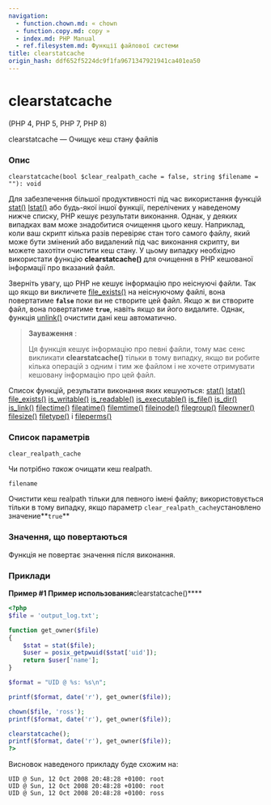 ```yaml
---
navigation:
  - function.chown.md: « chown
  - function.copy.md: copy »
  - index.md: PHP Manual
  - ref.filesystem.md: Функції файлової системи
title: clearstatcache
origin_hash: ddf652f5224dc9f1fa9671347921941ca401ea50
---
```

# clearstatcache

(PHP 4, PHP 5, PHP 7, PHP 8)

clearstatcache — Очищує кеш стану файлів

### Опис

```methodsynopsis
clearstatcache(bool $clear_realpath_cache = false, string $filename = ""): void
```

Для забезпечення більшої продуктивності під час використання функцій [stat()](function.stat.md) [lstat()](function.lstat.md) або будь-якої іншої функції, перелічених у наведеному нижче списку, PHP кешує результати виконання. Однак, у деяких випадках вам може знадобитися очищення цього кешу. Наприклад, коли ваш скрипт кілька разів перевіряє стан того самого файлу, який може бути змінений або видалений під час виконання скрипту, ви можете захотіти очистити кеш стану. У цьому випадку необхідно використати функцію **clearstatcache()** для очищення в PHP кешованої інформації про вказаний файл.

Зверніть увагу, що PHP не кешує інформацію про неіснуючі файли. Так що якщо ви викличете [file\_exists()](function.file-exists.md) на неіснуючому файлі, вона повертатиме **`false`** поки ви не створите цей файл. Якщо ж ви створите файл, вона повертатиме **`true`**, навіть якщо ви його видалите. Однак, функція [unlink()](function.unlink.md) очистити дані кеш автоматично.

> **Зауваження** :
> 
> Ця функція кешує інформацію про певні файли, тому має сенс викликати **clearstatcache()** тільки в тому випадку, якщо ви робите кілька операцій з одним і тим же файлом і не хочете отримувати кешовану інформацію про цей файл.

Список функцій, результати виконання яких кешуються: [stat()](function.stat.md) [lstat()](function.lstat.md) [file\_exists()](function.file-exists.md) [is\_writable()](function.is-writable.md) [is\_readable()](function.is-readable.md) [is\_executable()](function.is-executable.md) [is\_file()](function.is-file.md) [is\_dir()](function.is-dir.md) [is\_link()](function.is-link.md) [filectime()](function.filectime.md) [fileatime()](function.fileatime.md) [filemtime()](function.filemtime.md) [fileinode()](function.fileinode.md) [filegroup()](function.filegroup.md) [fileowner()](function.fileowner.md) [filesize()](function.filesize.md) [filetype()](function.filetype.md) і [fileperms()](function.fileperms.md)

### Список параметрів

`clear_realpath_cache`

Чи потрібно *також* очищати кеш realpath.

`filename`

Очистити кеш realpath тільки для певного імені файлу; використовується тільки в тому випадку, якщо параметр `clear_realpath_cache`установлено значение\*\*`true`\*\*

### Значення, що повертаються

Функція не повертає значення після виконання.

### Приклади

**Пример #1 Пример использования**clearstatcache()\*\*\*\*

```php
<?php
$file = 'output_log.txt';

function get_owner($file)
{
    $stat = stat($file);
    $user = posix_getpwuid($stat['uid']);
    return $user['name'];
}

$format = "UID @ %s: %s\n";

printf($format, date('r'), get_owner($file));

chown($file, 'ross');
printf($format, date('r'), get_owner($file));

clearstatcache();
printf($format, date('r'), get_owner($file));
?>
```

Висновок наведеного прикладу буде схожим на:

```
UID @ Sun, 12 Oct 2008 20:48:28 +0100: root
UID @ Sun, 12 Oct 2008 20:48:28 +0100: root
UID @ Sun, 12 Oct 2008 20:48:28 +0100: ross
```

